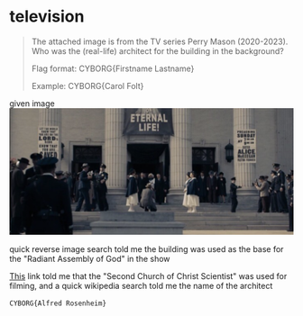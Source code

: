 # television

> The attached image is from the TV series Perry Mason (2020-2023). Who was the (real-life) architect for the building in the background?
>
> Flag format: CYBORG{Firstname Lastname}
>
> Example: CYBORG{Carol Folt}

given image
![](./scene.png)

quick reverse image search told me the building was used as the base for the "Radiant Assembly of God" in the show

[This](https://www.atlasofwonders.com/2020/06/perry-mason-city-filming-locations.html) link told me that
the "Second Church of Christ Scientist" was used for filming, and a quick wikipedia search told me the name of the architect

```
CYBORG{Alfred Rosenheim}
```

